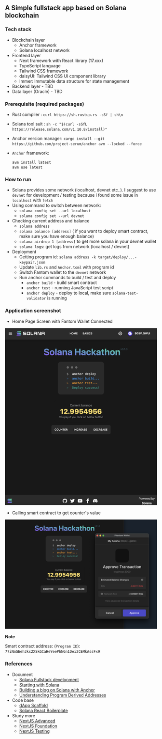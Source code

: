 ## A Simple fullstack app based on Solana blockchain

### Tech stack
  - Blockchain layer
    + Anchor framework
    + Solana localhost network
  - Frontend layer
    + Next framework with React library (17.xxx)
    + TypeScript language
    + Tailwind CSS framework
    + daisyUI: Tailwind CSS UI component library
    + Immer: Immutable data structure for state management
  - Backend layer - TBD
  - Data layer (Oracle) - TBD

### Prerequisite (required packages)

  - Rust compiler   :  `curl https://sh.rustup.rs -sSf | sh\n`
  - Solana tool suit : `sh -c "$(curl -sSfL https://release.solana.com/v1.10.8/install)"`
  - Anchor version manager: `cargo install --git https://github.com/project-serum/anchor avm --locked --force
`
  - `Anchor` framework: 

      ```
      avm install latest
      avm use latest
      ```

### How to run

  - Solana provides some network (localhost, devnet etc..). I suggest to use `devnet` for development / testing because i found some issue in `localhost` with `fetch`
  - Using command to switch between network:
      + `solana config set --url localhost`
      + `solana config set --url devnet` 
  - Checking current address and balance
      + `solana address`
      + `solana balance [address]` ( if you want to deploy smart contract, make sure you have enough balance)
      + `solana airdrop 1 [address]` to get more solana in your devnet wallet
      + `solana logs`: get logs from network (localhost / devnet)
  - Deployment
      + Getting program id: `solana address -k target/deploy/...-keypair.json`
      + Update `lib.rs` and `Anchor.toml` with program id
      + Switch Fantom wallet to the `devnet` network
      + Run anchor commands to build / test and deploy
        + `anchor build` - build smart contract
        + `anchor test` - running JavaScript test script
        + `anchor deploy` - deploy to local, make sure `solana-test-validator` is running

### Application screenshot

- Home Page Screen with Fantom Wallet Connected

![Home Page Screen with Fantom Wallet Connected](https://raw.githubusercontent.com/andyle83/solana-app/main/demo_img/1.png)

- Calling smart contract to get counter's value

![Calling RPC to get counter's value](https://raw.githubusercontent.com/andyle83/solana-app/main/demo_img/2.png)

**Note** 

Smart contract address: (`Program ID`): `77iNmGEeh3ks2XSkGCaHeYeePhNGn1Dei2CEMkAssFx9`

### References
+ Document
  + [Solana Fullstack development](https://dev.to/edge-and-node/the-complete-guide-to-full-stack-solana-development-with-react-anchor-rust-and-phantom-3291)
  + [Starting with Solana](https://imfeld.dev/writing/starting_with_solana_part01)
  + [Building a blog on Solana with Anchor](https://dev.to/findiglay/building-a-blog-on-solana-2pg8)
  + [Understanding Program Derived Addresses](https://www.brianfriel.xyz/understanding-program-derived-addresses/)
+ Code base
  + [dApp Scaffold](https://github.com/solana-labs/dapp-scaffold)
  + [Solana React Boilerplate](https://github.com/kanav99/solana-boilerplate)
+ Study more
  + [NextJS Advanced](https://nextjs.org/docs/advanced-features/custom-app)
  + [NextJS Foundation](https://nextjs.org/learn/foundations/from-react-to-nextjs)
  + [NextJS Testing](https://nextjs.org/docs/testing)